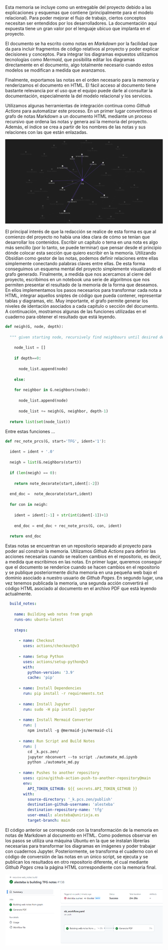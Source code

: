 Esta memoria se incluye como un entregable del proyecto debido a las explicaciones y esquemas que contiene (principalmente para el modelo relacional). Para poder mejorar el flujo de trabajo, ciertos conceptos necesitan ser entendidos por los desarrolladores. La documentación aquí expuesta tiene un gran valor por el lenguaje ubicuo que implanta en el proyecto. 

El documento se ha escrito como notas en *Markdown* por la facilidad que da para incluir fragmentos de código relativos al proyecto y poder explicar decisiones y conceptos. Para integrar los diagramas expuestos utilizamos tecnologías como *Mermaid*, que posibilita editar los diagramas directamente en el documento, algo totalmente necesario cuando estos modelos se modifican a medida que avanzamos.

Finalmente, exportamos las notas en el orden necesario para la memoria y renderizamos el documento en HTML. El fácil acceso al documento tiene bastante relevancia por el uso que el equipo puede darle al consultar la documentación, especialmente la del modelo relacional y los servicios.

Utilizamos algunas herramientas de integración continua como *Github Actions* para automatizar este proceso. En un primer lugar convertimos el grafo de notas Markdown a un documento HTML mediante un proceso recursivo que ordena las notas y genera así la memoria del proyecto. Además, el índice se crea a partir de los nombres de las notas y sus relaciones con las que están enlazadas.

![](figures/graph.png)


El principal interés de que la redacción se realice de esta forma es que al comienzo del proyecto no había una idea clara de cómo se tenían que desarrollar los contenidos. Escribir un capítulo o tema en una nota es algo más sencillo (por lo tanto, se puede terminar) que pensar desde el principio dónde colocar esta sección que quiero escribir en la memoria. Utilizando Obsidian como gestor de las notas, podemos definir relaciones entre ellas simplemente conectando palabras claves entre ellas. De esta forma conseguimos un esquema mental del proyecto simplemente visualizando el grafo generado. Finalmente, a medida que nos acercamos al cierre del proyecto, escribimos en un notebook una serie de algoritmos que nos permiten presentar el resultado de la memoria de la forma que deseamos. En ellos implementamos los pasos necesarios para transformar cada nota a HTML, integrar aquellos sniptes de código que pueda contener, representar tablas y diagramas, etc. Muy importante, el grafo permite generar los niveles de identación asociados a cada capítulo o sección del documento. A continuación, mostramos algunas de las funciones utilizadas en el cuaderno para obtener el resultado que está leyendo.

```python
def neigh(G, node, depth):
  
  """ given starting node, recursively find neighbours until desired depth is reached """

    node_list = []
    
    if depth==0:
      
      node_list.append(node)
      
    else:

    for neighbor in G.neighbors(node):
      
      node_list.append(node)
      
      node_list += neigh(G, neighbor, depth-1)
    
  return list(set(node_list))
```

Entre estas funciones ... 

```python
def rec_note_prcs(G, start='TFG', ident='1'):
  
  ident = ident + '.0'
  
  neigh = list(G.neighbors(start))
  
  if (len(neigh) == 0):
    
    return note_decorate(start,ident[:-2])
    
  end_doc =  note_decorate(start,ident)
    
  for con in neigh:
    
    ident = ident[:-1] + str(int(ident[-1])+1)
    
    end_doc = end_doc + rec_note_prcs(G, con, ident)
    
  return end_doc
```


Estas notas se encuentran en un repositorio separado al proyecto para poder así construir la memoria. Utilizamos *Github Actions* para definir las acciones necesarias cuando se realicen cambios en el repositorio, es decir, a medida que escribimos en las notas. En primer lugar, queremos conseguir que el documento se renderice cuando se hacen cambios en el repositorio y se publique posteriormente dicha memoria en una pequeña web bajo el dominio asociado a nuestro usuario de *Github Pages*. En segundo lugar, una vez tenemos publicada la memoria, una segunda acción convertirá el código HTML asociado al documento en el archivo PDF que está leyendo actualmente. 

```yaml
  build_notes:
  
    name: Building web notes from graph
    runs-on: ubuntu-latest

    steps:

      - name: Checkout
        uses: actions/checkout@v3

      - name: Setup Python
        uses: actions/setup-python@v3
        with:
          python-version: '3.9'
          cache: 'pip'      

      - name: Install Dependencies
        run: pip install -r requirements.txt   

      - name: Install Jupyter
        run: sudo -H pip install jupyter

      - name: Install Mermaid Converter
        run: |
          npm install -g @mermaid-js/mermaid-cli

      - name: Run Script and Build Notes
        run: |
          cd _k.pcs.zen/
          jupyter nbconvert --to script ./automate_md.ipynb
          python ./automate_md.py      
          
      - name: Pushes to another repository
        uses: cpina/github-action-push-to-another-repository@main
        env:
          API_TOKEN_GITHUB: ${{ secrets.API_TOKEN_GITHUB }}
        with:
          source-directory: '_k.pcs.zen/publish'
          destination-github-username: 'alesteba'
          destination-repository-name: 'tfg'
          user-email: alesteba@unirioja.es
          target-branch: main

```

El código anterior se corresponde con la transformación de la memoria en notas de Markdown al documento en HTML. Como podemos observar en los pasos se utiliza una máquina Ubuntu en la que se instalan librerías necesarias para transformar los diagramas en imágenes y poder trabajar con cuadernos Jupyter. Posteriormente, se transforma el cuaderno con el código de conversión de las notas en un único script, se ejecuta y se publican los resultados en otro repositorio diferente, el cual mediante *Github Pages* crea la página HTML correspondiente con la memoria final. 

![](figures/github-actions.png)
